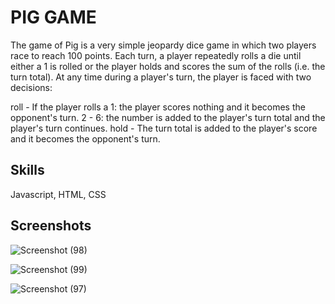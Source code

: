 # PIG GAME
The game of Pig is a very simple jeopardy dice game in which two players race to reach 100 points. Each turn, a player repeatedly rolls a die until either a 1 is rolled or the player holds and scores the sum of the rolls (i.e. the turn total). At any time during a player's turn, the player is faced with two decisions:

roll - If the player rolls a
1: the player scores nothing and it becomes the opponent's turn.
2 - 6: the number is added to the player's turn total and the player's turn continues.
hold - The turn total is added to the player's score and it becomes the opponent's turn.

## Skills
Javascript, HTML, CSS

## Screenshots
![Screenshot (98)](https://github.com/Muktishwar/Pig-Game/assets/84079853/734a3f7c-16fa-40e6-9108-0da175c2c21e)

![Screenshot (99)](https://github.com/Muktishwar/Pig-Game/assets/84079853/4015c0c7-3eeb-4d05-8cfd-32c6a72716d9)

![Screenshot (97)](https://github.com/Muktishwar/Pig-Game/assets/84079853/b171cbef-7634-4ede-8dc9-132f658f0110)
